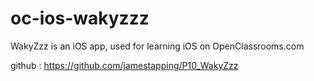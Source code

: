 # oc-ios-wakyzzz
WakyZzz is an iOS app, used for learning iOS on OpenClassrooms.com


github :  https://github.com/jamestapping/P10_WakyZzz
